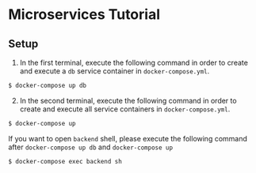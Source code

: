 # Microservices Tutorial

## Setup
1. In the first terminal, execute the following command in order to create and execute a `db` service container in `docker-compose.yml`.
```bash
$ docker-compose up db
```
2. In the second terminal, execute the following command in order to create and execute all service containers in `docker-compose.yml`.
```bash
$ docker-compose up
```
If you want to open `backend` shell, please execute the following command after `docker-compose up db` and `docker-compose up`
```bash
$ docker-compose exec backend sh
```
